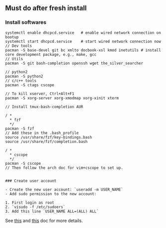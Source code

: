 ## Must do after fresh install

### Install softwares

```
systemctl enable dhcpcd.service   # enable wired network connection on bootup
systemctl start dhcpcd.service    # start wired network connection now
// Dev tools
pacman -S base-devel git bc xmlto docbook-xsl kmod inetutils # install core development package, e.g., make, gcc
// Utils
pacman -S git bash-completion openssh wget the_silver_searcher

// python2
pacman -S python2
// c/c++ tools
pacman -S ctags cscope

// To kill xserver, Ctrl+Alt+F1
pacman -S xorg-server xorg-xmodmap xorg-xinit xterm

// Install tmux-bash-completion AUR

/ *
  * fzf
  */
pacman -S fzf
// Add these in the .bash_profile
source /usr/share/fzf/key-bindings.bash
source /usr/share/fzf/completion.bash

/ *
  * cscope
  */
pacman -S cscope
// Then follow the arch doc for vim+cscope to set up.

```
```

### Create user account

- Create the new user account: `useradd -m USER_NAME`
- Add sudo permission to the new account:

1. First login as root
2. `visudo -f /etc/sudoers`
3. Add this line `USER_NAME ALL=(ALL) ALL`
``` 

See [this](https://wiki.archlinux.org/index.php/Users_and_groups) and [this](https://wiki.archlinux.org/index.php/sudo) doc for more details.
